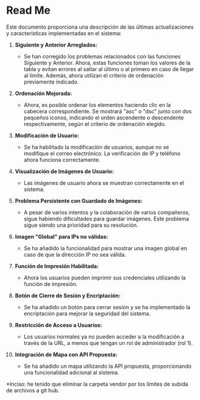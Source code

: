 # Read Me

Este documento proporciona una descripción de las últimas actualizaciones y características implementadas en el sistema:

1. **Siguiente y Anterior Arreglados:**
   - Se han corregido los problemas relacionados con las funciones Siguiente y Anterior. Ahora, estas funciones toman los valores de la tabla y evitan errores al saltar al último o al primero en caso de llegar al límite. Además, ahora utilizan el criterio de ordenación previamente indicado.

2. **Ordenación Mejorada:**
   - Ahora, es posible ordenar los elementos haciendo clic en la cabecera correspondiente. Se mostrará "asc" o "dsc" junto con dos pequeños iconos, indicando el orden ascendente o descendente respectivamente, según el criterio de ordenación elegido.

3. **Modificación de Usuario:**
   - Se ha habilitado la modificación de usuarios, aunque no se modifique el correo electrónico. La verificación de IP y teléfono ahora funciona correctamente.

4. **Visualización de Imágenes de Usuario:**
   - Las imágenes de usuario ahora se muestran correctamente en el sistema.

5. **Problema Persistente con Guardado de Imágenes:**
   - A pesar de varios intentos y la colaboración de varios compañeros, sigue habiendo dificultades para guardar imágenes. Este problema sigue siendo una prioridad para su resolución.

6. **Imagen "Global" para IPs no válidas:**
   - Se ha añadido la funcionalidad para mostrar una imagen global en caso de que la dirección IP no sea válida.

7. **Función de Impresión Habilitada:**
   - Ahora los usuarios pueden imprimir sus credenciales utilizando la función de impresión.

8. **Botón de Cierre de Sesión y Encriptación:**
   - Se ha añadido un botón para cerrar sesión y se ha implementado la encriptación para mejorar la seguridad del sistema.

9. **Restricción de Acceso a Usuarios:**
   - Los usuarios normales ya no pueden acceder a la modificación a través de la URL, a menos que tengan un rol de administrador (rol 1).

10. **Integración de Mapa con API Propuesta:**
    - Se ha añadido un mapa utilizando la API propuesta, proporcionando una funcionalidad adicional al sistema.

*Inciso: he tenido que eliminar la carpeta vendor por los límites de subida de archivos a git hub. 
